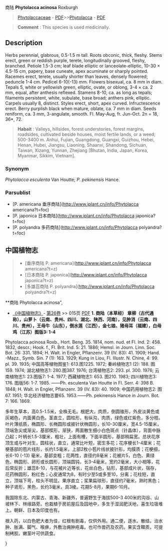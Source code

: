 商陆 **Phytolacca acinosa** Roxburgh

> [Phytolaccaceae](http://www.iplant.cn/info/Phytolaccaceae?t=foc) - [PDF](http://www.iplant.cn/foc/pdf/Phytolaccaceae.pdf)>>[Phytolacca](http://www.iplant.cn/info/Phytolacca?t=foc) - [PDF](http://www.iplant.cn/foc/pdf/Phytolacca.pdf)


> **Comment** : 
> This species is used medicinally.

## Description

Herbs perennial, glabrous, 0.5-1.5 m tall. Roots obconic, thick, fleshy. Stems erect, green or reddish purple, terete, longitudinally grooved, fleshy, branched. Petiole 1.5-3 cm; leaf blade elliptic or lanceolate-elliptic, 10-30 × 4.5-15 cm, papery, base cuneate, apex acuminate or sharply pointed. Racemes erect, terete, usually shorter than leaves, densely flowered; peduncle 1-4 cm. Pedicel 6-10(-13) mm. Flowers bisexual, ca. 8 mm in diam. Tepals 5, white or yellowish green, elliptic, ovate, or oblong, 3-4 × ca. 2 mm, equal, after anthesis reflexed. Stamens 8-10, ca. as long as tepals; filaments persistent, white, subulate, base broad; anthers pink, elliptic. Carpels usually 8, distinct. Styles erect, short, apex curved. Infructescence erect. Berry purplish black when mature, oblate, ca. 7 mm in diam. Seeds reniform, ca. 3 mm, 3-angulate, smooth. Fl. May-Aug, fr. Jun-Oct. 2n = 18, 36*, 72.


> **Habait** : 
> Valleys, hillsides, forest understories, forest margins, roadsides, cultivated beside houses, moist fertile lands, or a weed; 500-3400 m. Anhui, Fujian, Guangdong, Guangxi, Guizhou, Hebei, Henan, Hubei, Jiangsu, Liaoning, Shaanxi, Shandong, Sichuan, Taiwan, Xizang, Yunnan, Zhejiang [Bhutan, India, Japan, Korea, Myanmar, Sikkim, Vietnam].

### Synonym
*Phytolacca* *esculenta* Van Houtte; *P*. *pekinensis* Hance.



### Parsublist

* [P.  americana  垂序商陆](http://www.iplant.cn/info/Phytolacca americana?t=foc)
* [P.  japonica  日本商陆](http://www.iplant.cn/info/Phytolacca japonica?t=foc)
* [P.  polyandra  多药商陆](http://www.iplant.cn/info/Phytolacca polyandra?t=foc)

## 中国植物志

> * [垂序商陆  P.  americana](http://www.iplant.cn/info/Phytolacca americana?t=z)
> * [日本商陆  P.  japonica](http://www.iplant.cn/info/Phytolacca japonica?t=z)
> * [多雄蕊商陆  P.  polyandra](http://www.iplant.cn/info/Phytolacca polyandra?t=z)


**商陆 Phytolacca acinosa",


* [《中国植物志》](http://www.iplant.cn/frps)- [第26卷](http://www.iplant.cn/frps/vol/26) >> 015页 [PDF](http://www.iplant.cn/frps/pdf/26/015.pdf)
**1. 商陆（本草经） 章柳（古代通称），山萝卜（云南、贵州、四川、湖北、陕西、河南），见肿消（云南、四川、贵州），王母牛（山东），倒水莲（江西），金七娘、猪母耳（福建），白母鸡（江苏）图版3: 1-4**

Phytolacca acinosa Roxb., Hort. Beng. 35. 1814, nom. nud. et Fl. Ind. 2: 458. 1832, descr.; Hook. f., Fl. Brit. Ind. 5: 21. 1886; Hemsl. in Journ. Linn. Soc. Bot. 26: 331. 1894; H. Walt. in Engler, Pflanzenr. 39 (IV. 83): 41. 1909; Hand. -Mazz., Symb. Sin. 7 (1): 163. 1929; Kung in Liou, Fl. Illustr. N. Chine, 4: 99. pl. 39. 1935; 中国高等植物图鉴1: 613.图1225. 1972; 秦岭植物志1 (2): 188. 图159. 1974; 湖北植物志1: 280.图387. 1976; 台湾植物志2: 293. pl. 300. 1976; 云南植物志1: 23.图版7: 1-4. 1977; 西藏植物志1: 653. 图210. 1983; 四川植物志3: 176. 图版56: 1-7. 1985. ——Ph. esculenta Van Houtte in Fl. Serr. 4: 398 B. 1848; H. Walt. in Engler, Pflanzenr. 39 (IV. 83): 40. 1909; 中国药用植物志2: 图67. 1951; 华北经济植物志要65. 1953.——Ph. pekinensis Hance in Journ. Bot. 7: 166. 1869.

多年生草本，高0.5-1.5米，全株无毛。根肥大，肉质，倒圆锥形，外皮淡黄色或灰褐色，内面黄白色。茎直立，圆柱形，有纵沟，肉质，绿色或红紫色，多分枝。叶片薄纸质，椭圆形、长椭圆形或披针状椭圆形，长10-30厘米，宽4.5-15厘米，顶端急尖或渐尖，基部楔形，渐狭，两面散生细小白色斑点（针晶体），背面中脉凸起；叶柄长1.5-3厘米，粗壮，上面有槽，下面半圆形，基部稍扁宽。总状花序顶生或与叶对生，圆柱状，直立，通常比叶短，密生多花；花序梗长1-4厘米；花梗基部的苞片线形，长约1.5毫米，上部2枚小苞片线状披针形，均膜质；花梗细，长6-10 (-13) 毫米，基部变粗；花两性，直径约8毫米；花被片5，白色、黄绿色，椭圆形、卵形或长圆形，顶端圆钝，长3-4毫米，宽约2毫米，大小相等，花后常反折；雄蕊8-10，与花被片近等长，花丝白色，钻形，基部成片状，宿存，花药椭圆形，粉红色；心皮通常为8，有时少至5或多至10，分离；花柱短，直立，顶端下弯，柱头不明显。果序直立；浆果扁球形，直径约7毫米，熟时黑色；种子肾形，黑色，长约3毫米，具3棱。花期5-8月，果期6-10月。

我国除东北、内蒙古、青海、新疆外，普遍野生于海拔500-3 400米的沟谷、山坡林下、林缘路旁。也栽植于房前屋后及园地中，多生于湿润肥沃地，喜生垃圾堆上。朝鲜、日本及印度也有。

根入药，以白色肥大者为佳，红根有剧毒，仅供外用。通二便，逐水、散结，治水肿、胀满、脚气、喉痹，外敷治痈肿疮毒。也可作兽药及农药。果实含鞣质，可提制栲胶。嫩茎叶可供蔬食。



}